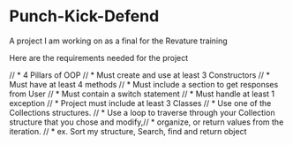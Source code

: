 # Punch-Kick-Defend
A project I am working on as a final for the Revature training


Here are the requirements needed for the project

// * 4 Pillars of OOP
// * Must create and use at least 3 Constructors
// * Must have at least 4 methods
// * Must include a section to get responses from User
// * Must contain a switch statement
// * Must handle at least 1 exception
// * Project must include at least 3 Classes
// * Use one of the Collections structures.
// * Use a loop to traverse through your Collection structure that you chose and modify,// * organize, or return values from the iteration. 
// * ex. Sort my structure, Search, find and return object 
